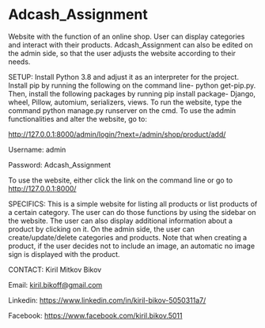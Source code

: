 # Adcash_Assignment
Website with the function of an online shop. User can display categories and interact with their products.
Adcash_Assignment can also be edited on the admin side, so that the user adjusts the website according to their needs.


SETUP: Install Python 3.8 and adjust it as an interpreter for the project. Install pip by running the following on the command line-
python get-pip.py. Then, install the following packages by running pip install package- Django, wheel, Pillow, automium, serializers, views.
To run the website, type the command python manage.py runserver on the cmd. To use the admin functionalities and alter the website, go to:

http://127.0.0.1:8000/admin/login/?next=/admin/shop/product/add/

Username: admin

Password: Adcash_Assignment

To use the website, either click the link on the command line or go to http://127.0.0.1:8000/

SPECIFICS: This is a simple website for listing all products or list products of a certain category. The user can do those functions by using
the sidebar on the website. The user can also display additional information about a product by clicking on it. On the admin side, the user
can create/update/delete categories and products. Note that when creating a product, if the user decides not to include an image, an automatic 
no image sign is displayed with the product.


CONTACT: Kiril Mitkov Bikov

Email: kiril.bikoff@gmail.com

Linkedin: https://www.linkedin.com/in/kiril-bikov-5050311a7/

Facebook: https://www.facebook.com/kiril.bikov.5011
